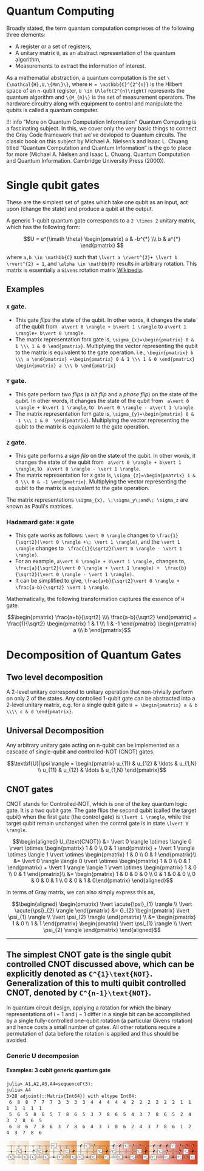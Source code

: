 # Quantum Computing
Broadly stated, the term quantum computation comprieses of the following three elements:
* A register or a set of registers,
* A unitary matrix ``U``, as an abstract representation of the quantum algorithm,
* Measurements to extract the information of interest.

As a mathematial abstraction, a quantum computation is the set ``\{\mathcal{H},U,\{Mm\}\}``, where ``H = \mathbb{C}^{2^{n}}`` is the Hilbert space of an ``n-``qubit register, ``U \in U\left(2^{n}\right)`` represents the quantum algorithm and ``\{M_{m}\}`` is the set of measurement operators. The hardware circuitry along with equipment to control and manipulate the qubits is called a quantum computer.

!!! info "More on Quantum Computation Information"
    Quantum Computing is a fascinating subject. In this, we cover only the very basic things to connect the Gray Code framework that we've devloped to Quantum circuits. The classic book on this subject by Michael A. Nielsen’s and Isaac L. Chuang titled “Quantum Computation and Quantum Information” is the go to place for more (Michael A. Nielsen and Isaac L. Chuang. Quantum Computation and Quantum Information. Cambridge University Press (2000)). 


# Single qubit gates
These are the simplest set of gates which take one qubit as an input, act upon (change the state) and produce a qubit at the output.

A  generic 1-qubit quantum gate corresponds to a ``2 \times 2`` unitary matrix, which has the following form:
```math
U = e^{\imath \theta} \begin{pmatrix} a & -b^{*} \\\ b & a^{*} \end{pmatrix} 
```
where ``a,b \in \mathbb{C}`` such that ``\lvert a \rvert^{2}+ \lvert b \rvert^{2} = 1``, and ``\alpha \in \mathbb{R}`` results in arbitrary rotation. This matrix is essentially a `Givens` rotation matrix [Wikipedia](https://en.wikipedia.org/wiki/Givens_rotation). 


## Examples
###  ``X`` gate.

*  This gate *flips* the state of the qubit. In other words, it changes the state of the qubit from `` a\vert 0 \rangle + b\vert 1 \rangle`` to `` a\vert 1 \rangle+ b\vert 0 \rangle ``. 
*  The matrix representation for``X`` gate is, `` \sigma_{x}=\begin{pmatrix} 0 & 1 \\\ 1 & 0 \end{pmatrix} ``.  Multiplying the vector representing the qubit to the matrix is equivalent to the gate operation. i.e., `` \begin{pmatrix} b \\\ a \end{pmatrix} =\begin{pmatrix} 0 & 1 \\\ 1 & 0 \end{pmatrix} \begin{pmatrix} a \\\ b \end{pmatrix} `` 

###  ``Y`` gate.
*  This gate perform two *flips* (a *bit flip* and a *phase flip*) on the state of the qubit. In other words, it changes the state of the qubit from `` a\vert 0 \rangle + b\vert 1 \rangle``, to `` b\vert 0 \rangle - a\vert 1 \rangle``. 
*  The matrix representation for``Y`` gate is, `` \sigma_{y}=\begin{pmatrix} 0 & -1 \\\ 1 & 0  \end{pmatrix} ``.  Multiplying the vector representing the qubit to the matrix is equivalent to the gate operation. 

###  ``Z`` gate.

*  This gate performs a *sign flip* on the state of the qubit. In other words, it changes the state of the qubit from `` a\vert 0 \rangle + b\vert 1 \rangle``, to `` a\vert 0 \rangle - \vert 1 \rangle``. 
*  The matrix representation for ``X`` gate is, `` \sigma_{z}=\begin{pmatrix} 1 & 0 \\\ 0 & -1 \end{pmatrix} ``.  Multiplying the vector representing the qubit to the matrix is equivalent to the gate operation. 

The matrix representations `` \sigma_{x}, \;\sigma_y\;and\; \sigma_z `` are known as Pauli's matrices.

### Hadamard gate: ``H`` gate

* This gate works as follows: ``\vert 0 \rangle`` changes to `` \frac{1}{\sqrt2}(\vert 0 \rangle +\; \vert 1 \rangle) ``, and the ``\vert 1 \rangle`` changes to `` \frac{1}{\sqrt2}(\vert 0 \rangle - \vert 1 \rangle)``. 
* For an example, `` a\vert 0 \rangle + b\vert 1 \rangle, `` changes to, `` \frac{a}{\sqrt2}(\vert 0 \rangle + \vert 1 \rangle) +  \frac{b}{\sqrt2}(\vert 0 \rangle - \vert 1 \rangle)``. 
* It can be simplified to give, ``\frac{a+b}{\sqrt2}\vert 0 \rangle + \frac{a-b}{\sqrt2} \vert 1 \rangle``.

Mathematically, the following transformation captures the essence of ``H`` gate.
```math
\begin{pmatrix} \frac{a+b}{\sqrt2} \\\\ \frac{a-b}{\sqrt2} \end{pmatrix} = \frac{1}{\sqrt2} \begin{pmatrix} 1 & 1 \\\ 1 & -1 \end{pmatrix} \begin{pmatrix} a \\\ b \end{pmatrix}
```

# Decomposition of Quantum Gates

## Two level decomposition
A 2-level unitary correspond to unitary operation that non-trivially perform on only 2 of the states. Any controlled 1-qubit  gate can be abstracted into a 2-level unitary matrix, e.g. for a single qubit gate ``U = \begin{pmatrix} a & b \\\\ c & d \end{pmatrix}``.


## Universal Decomposition
Any arbitrary unitary gate acting on n-qubit can be implemented as a cascade of single-qubit and controlled-NOT (CNOT) gates.

```math
\textbf{U}|\psi \rangle = \begin{pmatrix} u_{11} & u_{12} & \ldots & u_{1,N} \\ u_{11} & u_{12} & \ldots & u_{1,N} \end{pmatrix}
```

## CNOT gates
 CNOT stands for Controlled-NOT, which is one of the key quantum logic gate. It is a two qubit gate. The gate flips the second qubit (called the target qubit) when the first gate (the control gate) is ``\lvert 1 \rangle``, while the target qubit remain unchanged when the control gate is in state ``\lvert 0 \rangle``.


```math
\begin{aligned}
 U_{\text{CNOT}} &= \lvert 0 \rangle \otimes \langle 0 \rvert \otimes \begin{pmatrix} 1 & 0 \\ 0 & 1 \end{pmatrix} + \lvert 1 \rangle \otimes \langle 1 \rvert \otimes \begin{pmatrix} 1 & 0 \\ 0 & 1 \end{pmatrix}\\
                 &= \lvert 0 \rangle \langle 0 \rvert \otimes \begin{pmatrix} 1 & 0 \\ 0 & 1 \end{pmatrix} + \lvert 1 \rangle  \langle 1 \rvert \otimes \begin{pmatrix} 1 & 0 \\ 0 & 1 \end{pmatrix}\\
                 &= \begin{pmatrix} 1 & 0 & 0 & 0 \\ 0 & 1 & 0 & 0 \\ 0 & 0 & 0 & 1 \\ 0 & 0 & 1 & 0\end{pmatrix} 
 \end{aligned}
```

In terms of Gray matrix, we can also simply express this as,
```math
\begin{aligned}
\begin{pmatrix} \lvert \acute{\psi}_{1} \rangle \\ \lvert \acute{\psi}_{2} \rangle \end{pmatrix} &= G_{2} \begin{pmatrix} \lvert \psi_{1} \rangle \\ \lvert \psi_{2} \rangle \end{pmatrix} \\
&= \begin{pmatrix} 1 & 0 \\ 1 & 1 \end{pmatrix} \begin{pmatrix} \lvert \psi_{1} \rangle \\ \lvert \psi_{2} \rangle \end{pmatrix}
\end{aligned}
```

---
The simplest CNOT gate is the single qubit controlled CNOT discussed above, which can be explicitly denoted as ``C^{1}\text{NOT}``. Generalization of this to multi quibit controlled CNOT, denoted by ``C^{n-1}\text{NOT}``.
---

In quantum circuit design, applying a rotation for which the binary representations of i − 1 and j − 1 differ in a single bit can be accomplished by a single fully-controlled one-qubit rotation (a particular Givens rotation) and hence costs a small number of gates. All other rotations require a permutation of data before the rotation is applied and thus should be avoided.

### Generic U decomposion 
#### Examples: 3 cubit generic quantum gate

```julia-repl
julia> A1,A2,A3,A4=sequenceΓ(3);
julia> A4
3×28 adjoint(::Matrix{Int64}) with eltype Int64:
 6  8  8  7  7  7  3  3  3  3  4  4  4  4  4  2  2  2  2  2  2  1  1  1  1  1  1  1
 5  6  5  8  6  5  7  8  6  5  3  7  8  6  5  4  3  7  8  6  5  2  4  3  7  8  6  5
 6  8  6  7  8  6  3  7  8  6  4  3  7  8  6  2  4  3  7  8  6  1  2  4  3  7  8  6
```
![](./assets/fig_quantum_decomposition_example3.png)
